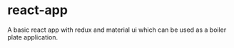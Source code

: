# react-app
A basic react app with redux and material ui which can be used as a boiler plate application.
